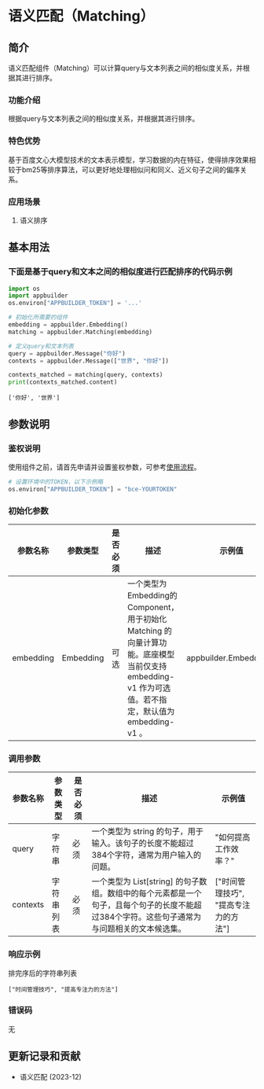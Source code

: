 # 语义匹配（Matching）

## 简介

语义匹配组件（Matching）可以计算query与文本列表之间的相似度关系，并根据其进行排序。

### 功能介绍

根据query与文本列表之间的相似度关系，并根据其进行排序。

### 特色优势

基于百度文心大模型技术的文本表示模型，学习数据的内在特征，使得排序效果相较于bm25等排序算法，可以更好地处理相似问和同义、近义句子之间的偏序关系。

### 应用场景

1. 语义排序

## 基本用法

### 下面是基于query和文本之间的相似度进行匹配排序的代码示例

```python
import os
import appbuilder
os.environ["APPBUILDER_TOKEN"] = '...'

# 初始化所需要的组件
embedding = appbuilder.Embedding()
matching = appbuilder.Matching(embedding)

# 定义query和文本列表
query = appbuilder.Message("你好")
contexts = appbuilder.Message(["世界", "你好"])

contexts_matched = matching(query, contexts)
print(contexts_matched.content)
```

```
['你好', '世界']
```

## 参数说明

### 鉴权说明
使用组件之前，请首先申请并设置鉴权参数，可参考[使用流程](https://cloud.baidu.com/doc/AppBuilder/s/Olq6grrt6#1%E3%80%81%E5%88%9B%E5%BB%BA%E5%AF%86%E9%92%A5)。
```python
# 设置环境中的TOKEN，以下示例略
os.environ["APPBUILDER_TOKEN"] = "bce-YOURTOKEN"
```

### 初始化参数

| 参数名称   | 参数类型    | 是否必须 | 描述                                                          | 示例值          |
| ---------- | ----------- | -------- | ------------------------------------------------------------- | --------------- |
| embedding  | Embedding   | 可选     | 一个类型为Embedding的Component，用于初始化 Matching 的向量计算功能。底座模型当前仅支持 embedding-v1 作为可选值。若不指定，默认值为 embedding-v1 。 |  appbuilder.Embedding()   |

### 调用参数

| 参数名称  | 参数类型    | 是否必须 | 描述                                                         | 示例值                             |
| --------- | ----------- | -------- | ------------------------------------------------------------ | ---------------------------------- |
| query     | 字符串      | 必须     | 一个类型为 string 的句子，用于输入。该句子的长度不能超过384个字符，通常为用户输入的问题。 | "如何提高工作效率？"                |
| contexts  | 字符串列表   | 必须     | 一个类型为 List[string] 的句子数组。数组中的每个元素都是一个句子，且每个句子的长度不能超过384个字符。这些句子通常为与问题相关的文本候选集。 | ["时间管理技巧", "提高专注力的方法"]  |

### 响应示例

排完序后的字符串列表

```
["时间管理技巧", "提高专注力的方法"]
```

### 错误码

无

## 更新记录和贡献

* 语义匹配 (2023-12)
